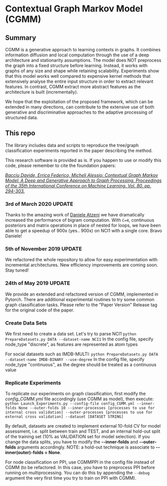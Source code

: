 # Contextual Graph Markov Model (CGMM)

## Summary
CGMM is a generative approach to learning contexts in graphs. It combines information diffusion and local computation through the use of a deep architecture and stationarity assumptions. The model does NOT preprocess the graph into a fixed structure before learning. Instead, it works with graphs of any size and shape while retaining scalability. Experiments show that this model works well compared to expensive kernel methods that extensively analyse the entire input structure in order to extract relevant features. In contrast, CGMM extract more abstract features as the architecture is built (incrementally). 

We hope that the exploitation of the proposed framework, which can be extended in many directions, can contribute to the extensive use of both generative and discriminative approaches to the adaptive processing of structured data.

## This repo
The library includes data and scripts to reproduce the tree/graph classification experiments reported in the paper describing the method.

This research software is provided as is. If you happen to use or modify this code, please remember to cite the foundation papers:

[*Bacciu Davide, Errica Federico, Micheli Alessio: Contextual Graph Markov Model: A Deep and Generative Approach to Graph Processing. Proceedings of the 35th International Conference on Machine Learning. Vol. 80. pp. 294-303.*
](http://proceedings.mlr.press/v80/bacciu18a.html)


### 3rd of March 2020 UPDATE

Thanks to the amazing work of [Daniele Atzeni](https://github.com/daniele-atzeni) we have dramatically increased the performance of bigram computation. With ``C=4``, continuous posteriors and matrix operations in place of nested for loops, we have been able to get a speedup of 900x (yes.. 900x) on NCI1 with a single core. Bravo Daniele!

### 5th of November 2019 UPDATE
We refactored the whole repository to allow for easy experimentation with incremental architectures. New efficiency improvements are coming soon. Stay tuned!

### 24th of May 2019 UPDATE
We provide an extended and refactored version of CGMM, implemented in Pytorch. There are additional experimental routines to try some common graph classification tasks. Please refer to the "Paper Version" Release tag for the original code of the paper.

### Create Data Sets

We first need to create a data set. Let's try to parse NCI1
`python PrepareDatasets.py DATA --dataset-name NCI1`
In the config file, specify node_type "discrete", as features are represented as atom types

For social datasets such as IMDB-MULTI:
`python PrepareDatasets.py DATA --dataset-name IMDB-BINARY --use-degree`
In the config file, specify node_type "continuous", as the degree should be treated as a continuous value

### Replicate Experiments

To replicate our experiments on graph classification, first modify the *config_CGMM.yml* file accordingly (use CGMM as model), then execute:
`python Launch_Experiments.py --config-file config_CGMM.yml --inner-folds None --outer-folds 10 --inner-processes [processes to use for internal cross validation] --outer-processes [processes to use for external cross validation] --dataset [DATASET STRING]`

By default, datasets are created to implement external 10-fold CV for model assessment, i.e. split between train and TEST, and an internal hold-out split of the training set (10% as VALIDATION set for model selection). If you change the data splits, you have to modify the **--inner-folds** and **--outer-folds** arguments accordingly. NOTE: a hold-out technique is associate to **--inner(outer)-folds = None**.

For node classification on PPI, use CGMMPPI in the config file instead of CGMM (to be refactored. In this case, you have to preprocess PPI before running on multiprocessing. You can do this by appending the `--debug` argument the very first time you try to train on PPI with CGMM).
